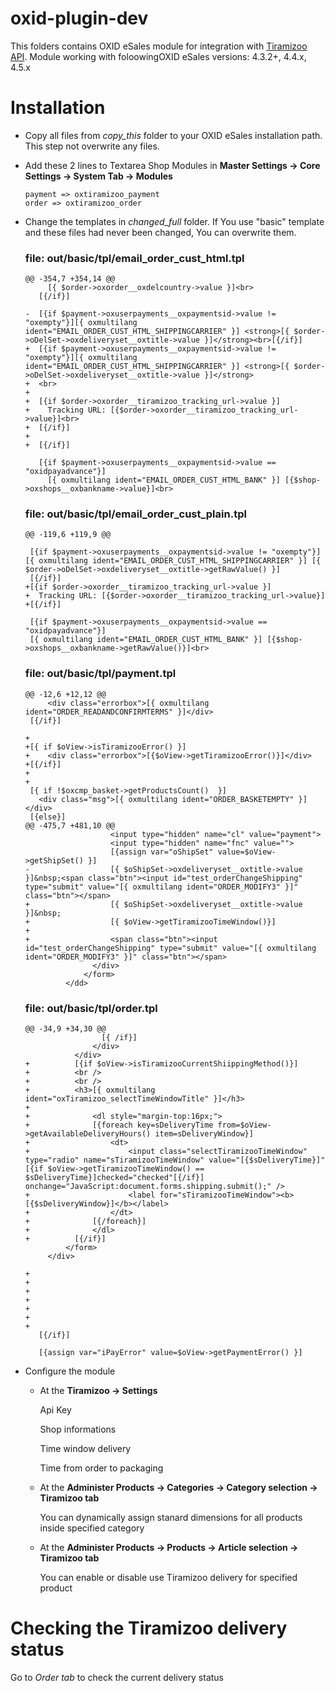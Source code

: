 oxid-plugin-dev
===============

This folders contains OXID eSales module for integration with [Tiramizoo API](http://dev.tiramizoo.com/).
Module working with foloowingOXID eSales versions: 4.3.2+, 4.4.x, 4.5.x 

# Installation #

*   Copy all files from *copy_this* folder to your OXID eSales installation path. This step not overwrite any files.

*   Add these 2 lines to Textarea Shop Modules in **Master Settings -> Core Settings -> System Tab -> Modules**

    ```
    payment => oxtiramizoo_payment
    order => oxtiramizoo_order
    ```

*   Change the templates in *changed_full* folder. If You use "basic" template and these files had never been changed, You can overwrite them.

    ### file: out/basic/tpl/email_order_cust_html.tpl ###

    ```
    @@ -354,7 +354,14 @@
         [{ $order->oxorder__oxdelcountry->value }]<br>
       [{/if}]
     
    -  [{if $payment->oxuserpayments__oxpaymentsid->value != "oxempty"}][{ oxmultilang ident="EMAIL_ORDER_CUST_HTML_SHIPPINGCARRIER" }] <strong>[{ $order->oDelSet->oxdeliveryset__oxtitle->value }]</strong><br>[{/if}]
    +  [{if $payment->oxuserpayments__oxpaymentsid->value != "oxempty"}][{ oxmultilang ident="EMAIL_ORDER_CUST_HTML_SHIPPINGCARRIER" }] <strong>[{ $order->oDelSet->oxdeliveryset__oxtitle->value }]</strong>
    +  <br>
    +
    +  [{if $order->oxorder__tiramizoo_tracking_url->value }]
    +    Tracking URL: [{$order->oxorder__tiramizoo_tracking_url->value}]<br>
    +  [{/if}]
    +
    +  [{/if}]
     
       [{if $payment->oxuserpayments__oxpaymentsid->value == "oxidpayadvance"}]
         [{ oxmultilang ident="EMAIL_ORDER_CUST_HTML_BANK" }] [{$shop->oxshops__oxbankname->value}]<br>

    ```

    ### file: out/basic/tpl/email_order_cust_plain.tpl ###

    ```
    @@ -119,6 +119,9 @@
     
     [{if $payment->oxuserpayments__oxpaymentsid->value != "oxempty"}][{ oxmultilang ident="EMAIL_ORDER_CUST_HTML_SHIPPINGCARRIER" }] [{ $order->oDelSet->oxdeliveryset__oxtitle->getRawValue() }]
     [{/if}]
    +[{if $order->oxorder__tiramizoo_tracking_url->value }]
    +  Tracking URL: [{$order->oxorder__tiramizoo_tracking_url->value}]
    +[{/if}]
     
     [{if $payment->oxuserpayments__oxpaymentsid->value == "oxidpayadvance"}]
     [{ oxmultilang ident="EMAIL_ORDER_CUST_HTML_BANK" }] [{$shop->oxshops__oxbankname->getRawValue()}]<br>

    ```

    ### file: out/basic/tpl/payment.tpl ###

    ```
    @@ -12,6 +12,12 @@
         <div class="errorbox">[{ oxmultilang ident="ORDER_READANDCONFIRMTERMS" }]</div>
     [{/if}]
     
    +
    +[{ if $oView->isTiramizooError() }]
    +    <div class="errorbox">[{$oView->getTiramizooError()}]</div>
    +[{/if}]
    +
    +
     [{ if !$oxcmp_basket->getProductsCount()  }]
       <div class="msg">[{ oxmultilang ident="ORDER_BASKETEMPTY" }]</div>
     [{else}]
    @@ -475,7 +481,10 @@
                       <input type="hidden" name="cl" value="payment">
                       <input type="hidden" name="fnc" value="">
                       [{assign var="oShipSet" value=$oView->getShipSet() }]
    -                  [{ $oShipSet->oxdeliveryset__oxtitle->value }]&nbsp;<span class="btn"><input id="test_orderChangeShipping" type="submit" value="[{ oxmultilang ident="ORDER_MODIFY3" }]" class="btn"></span>
    +                  [{ $oShipSet->oxdeliveryset__oxtitle->value }]&nbsp;
    +                  [{ $oView->getTiramizooTimeWindow()}]
    +
    +                  <span class="btn"><input id="test_orderChangeShipping" type="submit" value="[{ oxmultilang ident="ORDER_MODIFY3" }]" class="btn"></span>
                   </div>
                 </form>
             </dd>

    ```

    ### file: out/basic/tpl/order.tpl ###


    ```
    @@ -34,9 +34,30 @@
                     [{ /if}]
                   </div>
               </div>
    +          [{if $oView->isTiramizooCurrentShiippingMethod()}]
    +          <br />
    +          <br />
    +          <h3>[{ oxmultilang ident="oxTiramizoo_selectTimeWindowTitle" }]</h3>
    +
    +              <dl style="margin-top:16px;">
    +              [{foreach key=sDeliveryTime from=$oView->getAvailableDeliveryHours() item=sDeliveryWindow}]
    +                  <dt>
    +                      <input class="selectTiramizooTimeWindow" type="radio" name="sTiramizooTimeWindow" value="[{$sDeliveryTime}]" [{if $oView->getTiramizooTimeWindow() == $sDeliveryTime}]checked="checked"[{/if}] onchange="JavaScript:document.forms.shipping.submit();" />
    +                      <label for="sTiramizooTimeWindow"><b>[{$sDeliveryWindow}]</b></label>
    +                  </dt>
    +              [{/foreach}]
    +              </dl>
    +          [{/if}]
             </form>
         </div>
     
    +
    +
    +
    +
    +
    +
    +
       [{/if}]
     
       [{assign var="iPayError" value=$oView->getPaymentError() }]

    ```



*   Configure the module 
    -   At the **Tiramizoo -> Settings**

        Api Key

        Shop informations

        Time window delivery

        Time from order to packaging

    -   At the **Administer Products -> Categories -> Category selection -> Tiramizoo tab**

        You can dynamically assign stanard dimensions for all products inside specified category

    -   At the **Administer Products -> Products -> Article selection -> Tiramizoo tab**

        You can enable or disable use Tiramizoo delivery for specified product

# Checking the Tiramizoo delivery status #

Go to *Order tab* to check the current delivery status